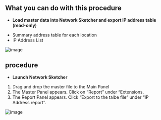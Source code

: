 ## What you can do with this procedure
* **Load master data into Network Sketcher and export IP address table (read-only)**
- Summary address table for each location
- IP Address List

![image](https://github.com/cisco-open/network-sketcher/assets/13013736/52e32d40-76cc-4a54-b1d1-545cc8c4c780)


## procedure
* **Launch Network Sketcher**
1. Drag and drop the master file to the Main Panel
2. The Master Panel appears. Click on “Report” under “Extensions.
3. The Report Panel appears. Click “Export to the talbe file” under “IP Address report”.

![image](https://github.com/cisco-open/network-sketcher/assets/13013736/5065af68-1c95-48be-99fa-46fff958b7ee)






